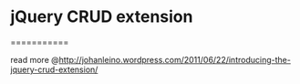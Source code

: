 # jQuery CRUD extension
===========

read more @http://johanleino.wordpress.com/2011/06/22/introducing-the-jquery-crud-extension/
